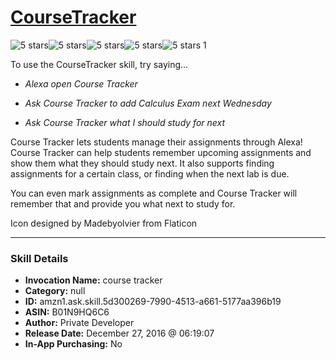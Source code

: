 # [CourseTracker](http://alexa.amazon.com/#skills/amzn1.ask.skill.5d300269-7990-4513-a661-5177aa396b19)
![5 stars](../../images/ic_star_black_18dp_1x.png)![5 stars](../../images/ic_star_black_18dp_1x.png)![5 stars](../../images/ic_star_black_18dp_1x.png)![5 stars](../../images/ic_star_black_18dp_1x.png)![5 stars](../../images/ic_star_black_18dp_1x.png) 1

To use the CourseTracker skill, try saying...

* *Alexa open Course Tracker*

* *Ask Course Tracker to add Calculus Exam next Wednesday*

* *Ask Course Tracker what I should study for next*

Course Tracker lets students manage their assignments through Alexa! Course Tracker can help students remember upcoming assignments and show them what they should study next. It also supports finding assignments for a certain class, or finding when the next lab is due.

You can even mark assignments as complete and Course Tracker will remember that and provide you what next to study for.

Icon designed by Madebyolvier from Flaticon

***

### Skill Details

* **Invocation Name:** course tracker
* **Category:** null
* **ID:** amzn1.ask.skill.5d300269-7990-4513-a661-5177aa396b19
* **ASIN:** B01N9HQ6C6
* **Author:** Private Developer
* **Release Date:** December 27, 2016 @ 06:19:07
* **In-App Purchasing:** No
